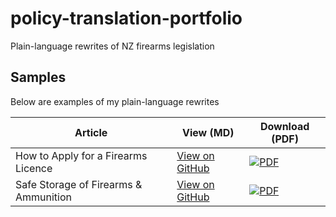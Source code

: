# policy-translation-portfolio
Plain-language rewrites of NZ firearms legislation

## Samples

Below are examples of my plain-language rewrites

| Article                             | View (MD)                                                    | Download (PDF)
|-------------------------------------|--------------------------------------------------------------|-----------------------------------------------------------------------------------------------------------------|
| How to Apply for a Firearms Licence | [View on GitHub](samples/applying-for-a-firearms-licence.md) | [![PDF](https://img.shields.io/badge/PDF-Download-red?logo=adobe)](samples/applying-for-a-firearms-licence.pdf) |
| Safe Storage of Firearms & Ammunition | [View on GitHub](samples/storage-of-firearms-ammunition.md) | [![PDF](https://img.shields.io/badge/PDF-Download-red?logo=adobe)](samples/storage-of-firearms-ammunition.pdf) |
